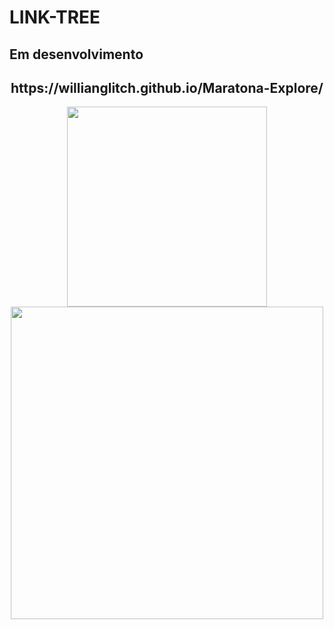 # LINK-TREE

## Em desenvolvimento

<div align="center"> 
 
 <h2>https://willianglitch.github.io/Maratona-Explore/</h2>
<img src="https://user-images.githubusercontent.com/90284411/179418560-79f71c25-5ff5-4bf7-bb3d-ab5c06970cb4.png" height="320px" />
 
<img src="https://user-images.githubusercontent.com/90284411/179418602-592253a4-e778-4076-9d25-2ab3a31b4597.jpg" height="500px" />
</div>


